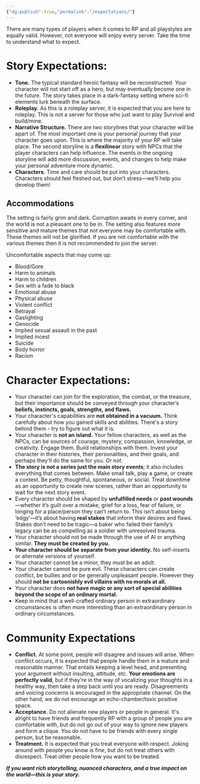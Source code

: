 ```yaml
---
{"dg-publish":true,"permalink":"/expectations/"}
---
```


There are many types of players when it comes to RP and all playstyles are equally valid. However, not everyone will enjoy every server. Take the time to understand what to expect.

# Story Expectations:

- **Tone.** The typical standard heroic fantasy will be reconstructed. Your character will not start off as a hero, but may eventually become one in the future. The story takes place in a dark-fantasy setting where sci-fi elements lurk beneath the surface.
- **Roleplay.** As this is a roleplay server, it is expected that you are here to roleplay. This is not a server for those who just want to play Survival and build/mine.
- **Narrative Structure.** There are two storylines that your character will be apart of. The most important one is your personal journey that your character goes upon. This is where the majority of your RP will take place. The second storyline is a **flexilinear** story with NPCs that the player characters can help influence. The events in the ongoing storyline will add more discussion, events, and changes to help make your personal adventure more dynamic.
- **Characters.** Time and care should be put into your characters. Characters should feel fleshed out, but don’t stress—we’ll help you develop them!
  
## Accommodations

The setting is fairly grim and dark. Corruption awaits in every corner, and the world is not a pleasant one to be in. The setting also features more sensitive and mature themes that not everyone may be comfortable with. These themes will not be glorified. If you are not comfortable with the various themes then it is not recommended to join the server.

Uncomfortable aspects that may come up:

- Blood/Gore
- Harm to animals
- Harm to children
- Sex with a fade to black
- Emotional abuse
- Physical abuse
- Violent conflict
- Betrayal
- Gaslighting
- Genocide
- Implied sexual assault in the past
- Implied incest
- Suicide
- Body horror
- Racism

# Character Expectations:

- Your character can join for the exploration, the combat, or the treasure, but their importance should be conveyed through your character’s **beliefs, instincts, goals, strengths, and flaws.**
- Your character's capabilities are **not obtained in a vacuum.** Think carefully about how you gained skills and abilities. There's a story behind them - try to figure out what it is.
- Your character is **not an island.** Your fellow characters, as well as the NPCs, can be sources of courage, mystery, compassion, knowledge, or creativity. Engage them. Build relationships with them. Invest your character in their histories, their personalities, and their goals, and perhaps they'll do the same for you. *Or not.*
- **The story is not a series just the main story events**; it also includes everything that comes between. Make small talk, play a game, or create a contest. Be petty, thoughtful, spontaneous, or social. Treat downtime as an opportunity to create new scenes, rather than an opportunity to wait for the next story event.
- Every character should be shaped by **unfulfilled needs** or **past wounds**—whether it’s guilt over a mistake, grief for a loss, fear of failure, or longing for a place/person they can’t return to. This isn’t about being ‘edgy’—it’s about having **real stakes** that inform their desires and flaws. Stakes don’t need to be tragic—a baker who failed their family’s legacy can be as compelling as a soldier with unresolved trauma.
- Your character should not be made through the use of AI or anything similar. **They must be created by you.**
- **Your character should be separate from your identity.** No self-inserts or alternate versions of yourself.
- Your character cannot be a minor, they must be an adult.
- Your character cannot be pure evil. These characters can create conflict, be bullies and or be generally unpleasant people. However they should **not be cartoonishly evil villains with no morals at all.** 
- Your character does **not have magic or any sort of special abilities beyond the scope of an ordinary mortal.**
- Keep in mind that a well-crafted ordinary person in extraordinary circumstances is often more interesting than an extraordinary person in ordinary circumstances.
# Community Expectations

- **Conflict.** At some point, people will disagree and issues will arise. When conflict occurs, it is expected that people handle them in a mature and reasonable manner. That entails keeping a level head, and presenting your argument without insulting, attitude, etc. **Your emotions are perfectly valid**, but if they're in the way of vocalizing your thoughts in a healthy way, then take a step back until you are ready. Disagreements and voicing concerns is encouraged in the appropriate channel. On the other hand, we do not encourage an echo-chamber/toxic positive space.
- **Acceptance.** Do not alienate new players or people in general. It's alright to have friends and frequently RP with a group of people you are comfortable with, but do not go out of your way to ignore new players and form a clique. You do not have to be friends with every single person, but be reasonable.
- **Treatment.** It is expected that you treat everyone with respect. Joking around with people you know is fine, but do not treat others with disrespect. Treat other people how you want to be treated.

***If you want rich storytelling, nuanced characters, and a true  impact on the world—this is your story.***